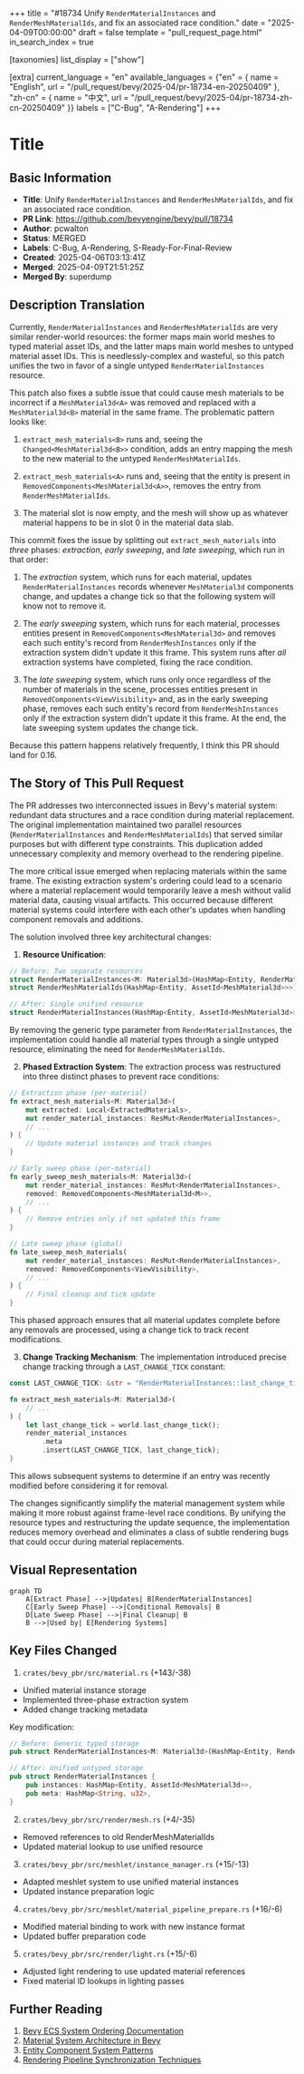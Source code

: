 +++
title = "#18734 Unify `RenderMaterialInstances` and `RenderMeshMaterialIds`, and fix an associated race condition."
date = "2025-04-09T00:00:00"
draft = false
template = "pull_request_page.html"
in_search_index = true

[taxonomies]
list_display = ["show"]

[extra]
current_language = "en"
available_languages = {"en" = { name = "English", url = "/pull_request/bevy/2025-04/pr-18734-en-20250409" }, "zh-cn" = { name = "中文", url = "/pull_request/bevy/2025-04/pr-18734-zh-cn-20250409" }}
labels = ["C-Bug", "A-Rendering"]
+++

# Title

## Basic Information
- **Title**: Unify `RenderMaterialInstances` and `RenderMeshMaterialIds`, and fix an associated race condition.
- **PR Link**: https://github.com/bevyengine/bevy/pull/18734
- **Author**: pcwalton
- **Status**: MERGED
- **Labels**: C-Bug, A-Rendering, S-Ready-For-Final-Review
- **Created**: 2025-04-06T03:13:41Z
- **Merged**: 2025-04-09T21:51:25Z
- **Merged By**: superdump

## Description Translation
Currently, `RenderMaterialInstances` and `RenderMeshMaterialIds` are very similar render-world resources: the former maps main world meshes to typed material asset IDs, and the latter maps main world meshes to untyped material asset IDs. This is needlessly-complex and wasteful, so this patch unifies the two in favor of a single untyped `RenderMaterialInstances` resource.

This patch also fixes a subtle issue that could cause mesh materials to be incorrect if a `MeshMaterial3d<A>` was removed and replaced with a `MeshMaterial3d<B>` material in the same frame. The problematic pattern looks like:

1. `extract_mesh_materials<B>` runs and, seeing the `Changed<MeshMaterial3d<B>>` condition, adds an entry mapping the mesh to the new material to the untyped `RenderMeshMaterialIds`.

2. `extract_mesh_materials<A>` runs and, seeing that the entity is present in `RemovedComponents<MeshMaterial3d<A>>`, removes the entry from `RenderMeshMaterialIds`.

3. The material slot is now empty, and the mesh will show up as whatever material happens to be in slot 0 in the material data slab.

This commit fixes the issue by splitting out `extract_mesh_materials` into *three* phases: *extraction*, *early sweeping*, and *late sweeping*, which run in that order:

1. The *extraction* system, which runs for each material, updates `RenderMaterialInstances` records whenever `MeshMaterial3d` components change, and updates a change tick so that the following system will know not to remove it.

2. The *early sweeping* system, which runs for each material, processes entities present in `RemovedComponents<MeshMaterial3d>` and removes each such entity's record from `RenderMeshInstances` only if the extraction system didn't update it this frame. This system runs after *all* extraction systems have completed, fixing the race condition.

3. The *late sweeping* system, which runs only once regardless of the number of materials in the scene, processes entities present in `RemovedComponents<ViewVisibility>` and, as in the early sweeping phase, removes each such entity's record from `RenderMeshInstances` only if the extraction system didn't update it this frame. At the end, the late sweeping system updates the change tick.

Because this pattern happens relatively frequently, I think this PR should land for 0.16.

## The Story of This Pull Request

The PR addresses two interconnected issues in Bevy's material system: redundant data structures and a race condition during material replacement. The original implementation maintained two parallel resources (`RenderMaterialInstances` and `RenderMeshMaterialIds`) that served similar purposes but with different type constraints. This duplication added unnecessary complexity and memory overhead to the rendering pipeline.

The more critical issue emerged when replacing materials within the same frame. The existing extraction system's ordering could lead to a scenario where a material replacement would temporarily leave a mesh without valid material data, causing visual artifacts. This occurred because different material systems could interfere with each other's updates when handling component removals and additions.

The solution involved three key architectural changes:

1. **Resource Unification**:
```rust
// Before: Two separate resources
struct RenderMaterialInstances<M: Material3d>(HashMap<Entity, RenderMaterial3dInstance<M>>);
struct RenderMeshMaterialIds(HashMap<Entity, AssetId<MeshMaterial3d>>>);

// After: Single unified resource
struct RenderMaterialInstances(HashMap<Entity, AssetId<MeshMaterial3d>>>);
```
By removing the generic type parameter from `RenderMaterialInstances`, the implementation could handle all material types through a single untyped resource, eliminating the need for `RenderMeshMaterialIds`.

2. **Phased Extraction System**:
The extraction process was restructured into three distinct phases to prevent race conditions:
```rust
// Extraction phase (per-material)
fn extract_mesh_materials<M: Material3d>(
    mut extracted: Local<ExtractedMaterials>,
    mut render_material_instances: ResMut<RenderMaterialInstances>,
    // ...
) {
    // Update material instances and track changes
}

// Early sweep phase (per-material)
fn early_sweep_mesh_materials<M: Material3d>(
    mut render_material_instances: ResMut<RenderMaterialInstances>,
    removed: RemovedComponents<MeshMaterial3d<M>>,
    // ...
) {
    // Remove entries only if not updated this frame
}

// Late sweep phase (global)
fn late_sweep_mesh_materials(
    mut render_material_instances: ResMut<RenderMaterialInstances>,
    removed: RemovedComponents<ViewVisibility>,
    // ...
) {
    // Final cleanup and tick update
}
```
This phased approach ensures that all material updates complete before any removals are processed, using a change tick to track recent modifications.

3. **Change Tracking Mechanism**:
The implementation introduced precise change tracking through a `LAST_CHANGE_TICK` constant:
```rust
const LAST_CHANGE_TICK: &str = "RenderMaterialInstances::last_change_tick";

fn extract_mesh_materials<M: Material3d>(
    // ...
) {
    let last_change_tick = world.last_change_tick();
    render_material_instances
        .meta
        .insert(LAST_CHANGE_TICK, last_change_tick);
}
```
This allows subsequent systems to determine if an entry was recently modified before considering it for removal.

The changes significantly simplify the material management system while making it more robust against frame-level race conditions. By unifying the resource types and restructuring the update sequence, the implementation reduces memory overhead and eliminates a class of subtle rendering bugs that could occur during material replacements.

## Visual Representation

```mermaid
graph TD
    A[Extract Phase] -->|Updates| B[RenderMaterialInstances]
    C[Early Sweep Phase] -->|Conditional Removals| B
    D[Late Sweep Phase] -->|Final Cleanup| B
    B -->|Used by| E[Rendering Systems]
```

## Key Files Changed

1. `crates/bevy_pbr/src/material.rs` (+143/-38)
- Unified material instance storage
- Implemented three-phase extraction system
- Added change tracking metadata

Key modification:
```rust
// Before: Generic typed storage
pub struct RenderMaterialInstances<M: Material3d>(HashMap<Entity, RenderMaterial3dInstance<M>>);

// After: Unified untyped storage
pub struct RenderMaterialInstances {
    pub instances: HashMap<Entity, AssetId<MeshMaterial3d>>,
    pub meta: HashMap<String, u32>,
}
```

2. `crates/bevy_pbr/src/render/mesh.rs` (+4/-35)
- Removed references to old RenderMeshMaterialIds
- Updated material lookup to use unified resource

3. `crates/bevy_pbr/src/meshlet/instance_manager.rs` (+15/-13)
- Adapted meshlet system to use unified material instances
- Updated instance preparation logic

4. `crates/bevy_pbr/src/meshlet/material_pipeline_prepare.rs` (+16/-6)
- Modified material binding to work with new instance format
- Updated buffer preparation code

5. `crates/bevy_pbr/src/render/light.rs` (+15/-6)
- Adjusted light rendering to use updated material references
- Fixed material ID lookups in lighting passes

## Further Reading

1. [Bevy ECS System Ordering Documentation](https://bevyengine.org/learn/book/getting-started/ecs/#system-ordering)
2. [Material System Architecture in Bevy](https://bevy-cheatbook.github.io/features/materials.html)
3. [Entity Component System Patterns](https://gameprogrammingpatterns.com/component.html)
4. [Rendering Pipeline Synchronization Techniques](https://vkguide.dev/docs/gpudriven/compute_pipeline/)